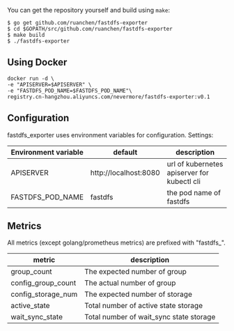 You can get the repository yourself and build using `make`:

```
$ go get github.com/ruanchen/fastdfs-exporter
$ cd $GOPATH/src/github.com/ruanchen/fastdfs-exporter
$ make build
$ ./fastdfs-exporter
```

## Using Docker

```
docker run -d \
-e "APISERVER=$APISERVER" \
-e "FASTDFS_POD_NAME=$FASTDFS_POD_NAME"\
registry.cn-hangzhou.aliyuncs.com/nevermore/fastdfs-exporter:v0.1
```

## Configuration

fastdfs_exporter uses environment variables for configuration. Settings:

| Environment variable | default               | description                                 |
| -------------------- | --------------------- | ------------------------------------------- |
| APISERVER            | http://localhost:8080 | url of kubernetes apiserver for kubectl cli |
| FASTDFS_POD_NAME     | fastdfs               | the pod name of fastdfs                     |

## Metrics

All metrics (except golang/prometheus metrics) are prefixed with "fastdfs_".

| metric             | description                             |
| ------------------ | --------------------------------------- |
| group_count        | The expected number of group            |
| config_group_count | The actual number of group              |
| config_storage_num | The expected number of storage          |
| active_state       | Total number of active state storage    |
| wait_sync_state    | Total number of wait_sync state storage |

